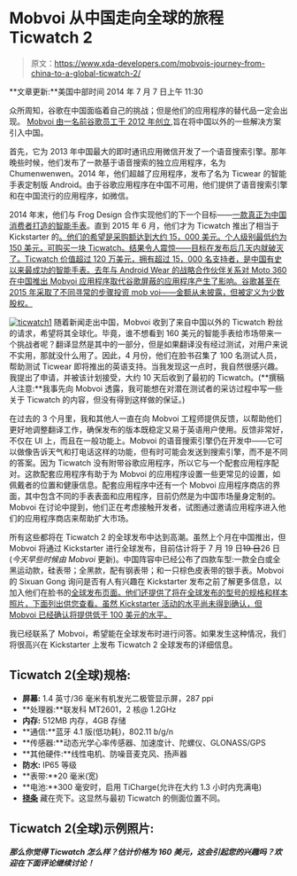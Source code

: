 # Mobvoi 从中国走向全球的旅程 Ticwatch 2

> 原文：<https://www.xda-developers.com/mobvois-journey-from-china-to-a-global-ticwatch-2/>

**文章更新:**美国中部时间 2014 年 7 月 7 日上午 11:30

众所周知，谷歌在中国面临着自己的挑战；但是他们的应用程序的替代品一定会出现。 [Mobvoi 由一名前谷歌员工于 2012 年创立](http://www.chumenwenwen.com/en/about/index.html),旨在将中国以外的一些解决方案引入中国。

首先，它为 2013 年中国最大的即时通讯应用微信开发了一个语音搜索引擎。那年晚些时候，他们发布了一款基于语音搜索的独立应用程序，名为 Chumenwenwen。2014 年，他们超越了应用程序，发布了名为 Ticwear 的智能手表定制版 Android。由于谷歌应用程序在中国不可用，他们提供了语音搜索引擎和在中国流行的应用程序，如微信。

2014 年末，他们与 Frog Design 合作实现他们的下一个目标——[一款真正为中国消费者打造的智能手表](http://www.frogdesign.com/work/mobvoi.html)。直到 2015 年 6 月，他们才为 Ticwatch 推出了相当于 Kickstarter 的[。他们的希望是采购额达到大约 15，000 美元。个人级别最低约为 150 美元，可购买一块 Ticwatch。结果令人震惊——目标在发布后几天内就破灭了。Ticwatch 价值超过 120 万美元，拥有超过 15，000 名支持者，是中国有史以来最成功的智能手表。去年与 Android Wear 的战略合作伙伴关系对 Moto 360 在中国推出 Mobvoi 应用程序取代谷歌屏蔽的应用程序产生了影响。谷歌甚至在 2015 年采取了不同寻常的步骤投资 mob voi——金额从未披露，但被定义为少数股权。](http://z.jd.com/project/details/12711.html)

[![ticwatch1](img/7ae009c7d84f260eb170ea623d30cc7b.png)](http://static1.xdaimages.com/wordpress/wp-content/uploads/2016/07/ticwatch1.jpg) 随着新闻走出中国，Mobvoi 收到了来自中国以外的 Ticwatch 粉丝的请求，希望将其全球化。毕竟，谁不想看到 160 美元的智能手表给市场带来一个挑战者呢？翻译显然是其中的一部分，但是如果翻译没有经过测试，对用户来说不实用，那就没什么用了。因此，4 月份，他们在脸书召集了 100 名测试人员，帮助测试 Ticwear 即将推出的英语支持。当我发现这一点时，我自然很感兴趣。我提出了申请，并被该计划接受，大约 10 天后收到了最初的 Ticwatch。(**撰稿人注意:**我事先向 Mobvoi 透露，我可能想在对潜在测试者的采访过程中写一些关于 Ticwatch 的内容，但没有得到这样做的保证。)

在过去的 3 个月里，我和其他人一直在向 Mobvoi 工程师提供反馈，以帮助他们更好地调整翻译工作，确保发布的版本既稳定又易于英语用户使用。反馈非常好，不仅在 UI 上，而且在一般功能上。Mobvoi 的语音搜索引擎仍在开发中——它可以做像告诉天气和打电话这样的功能，但有时可能会发送到搜索引擎，而不是不同的答案。因为 Ticwatch 没有附带谷歌应用程序，所以它与一个配套应用程序配对。这款配套应用程序有助于为 Mobvoi 的应用程序设置一些更常见的设置，如佩戴者的位置和健康信息。配套应用程序中还有一个 Mobvoi 应用程序商店的界面，其中包含不同的手表表面和应用程序，目前仍然是为中国市场量身定制的。Mobvoi 在讨论中提到，他们正在考虑接触开发者，试图通过邀请应用程序进入他们的应用程序商店来帮助扩大市场。

所有这些都将在 Ticwatch 2 的全球发布中达到高潮。虽然上个月在中国推出，但 Mobvoi 将通过 Kickstarter 进行全球发布，目前估计将于 7 月 19 日~~19 日~~26 日(*今天早些时候由 Mobvoi* 更新)。中国阵容中已经公布了四款车型:一款全白或全黑运动款，硅表带；全黑款，配有钢表带；和一只棕色皮表带的银手表。Mobvoi 的 Sixuan Gong 询问是否有人有兴趣在 Kickstarter 发布之前了解更多信息，以加入他们在脸书的[全球发布页面。他们还提供了将在全球发布的型号的规格和样本照片，下面列出供您查看。虽然 Kickstarter 活动的水平尚未得到确认，但 Mobvoi 已经确认将提供低于 100 美元的水平。](https://www.facebook.com/groups/577584915748399/)

我已经联系了 Mobvoi，希望能在全球发布时进行问答。如果发生这种情况，我们将很高兴在 Kickstarter 上发布 Ticwatch 2 全球发布的详细信息。

## Ticwatch 2(全球)规格:

*   **屏幕:** 1.4 英寸/36 毫米有机发光二极管显示屏，287 ppi
*   **处理器:**联发科 MT2601，2 核@ 1.2GHz
*   **内存:** 512MB 内存，4GB 存储
*   **通信:**蓝牙 4.1 版(低功耗)，802.11 b/g/n
*   **传感器:**动态光学心率传感器、加速度计、陀螺仪、GLONASS/GPS
*   **其他硬件:**线性电机、防噪音麦克风、扬声器
*   **防水:** IP65 等级
*   **表带:**20 毫米(宽)
*   **电池:**300 毫安时，启用 TiCharge(允许在大约 1.3 小时内充满电)
*   [**挠条**](http://www.frogdesign.com/work/mobvoi.html) 藏在壳下。这显然与最初 Ticwatch 的侧面位置不同。

## Ticwatch 2(全球)示例照片:

***那么你觉得 Ticwatch 怎么样？估计价格为 160 美元，这会引起您的兴趣吗？欢迎在下面评论继续讨论！***